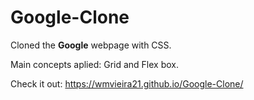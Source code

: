 # Google-Clone

Cloned the <strong>Google</strong> webpage with CSS.

Main concepts aplied: Grid and Flex box.


Check it out:
https://wmvieira21.github.io/Google-Clone/

